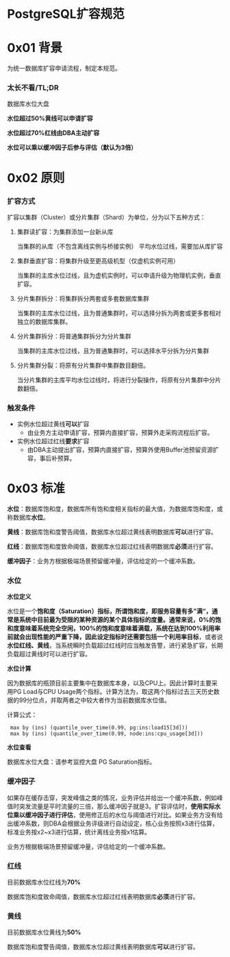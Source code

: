 # PostgreSQL扩容规范

# 0x01 背景

为统一数据库扩容申请流程，制定本规范。



### 太长不看/TL;DR

数据库水位大盘

**水位超过50%黄线可以申请扩容**

**水位超过70%红线由DBA主动扩容**

**水位可以乘以缓冲因子后参与评估（默认为3倍）**



# 0x02 原则

### 扩容方式

扩容以集群（Cluster）或分片集群（Shard）为单位，分为以下五种方式：

1. 集群读扩容：为集群添加一台新从库

   当集群的从库（不包含离线实例与桥接实例） 平均水位过线，需要加从库扩容

2. 集群垂直扩容：将集群升级至更高级机型（仅虚机实例可用）

   当集群的主库水位过线，且为虚机实例时，可以申请升级为物理机实例，垂直扩容。

3. 分片集群拆分：将集群拆分两套或多套数据库集群

   当集群的主库水位过线，且为普通集群时，可以选择分拆为两套或更多套相对独立的数据库集群。

4. 分片集群拆分：将普通集群拆分为分片集群

   当集群的主库水位过线，且为普通集群时，可以选择水平分拆为分片集群

5. 分片集群分裂：将原有分片集群中集群数目翻倍。

   当分片集群的主库平均水位过线时，将进行分裂操作，将原有分片集群中分片数翻倍。

### 触发条件

- 实例水位超过黄线**可以**扩容
  - 由业务方主动申请扩容，预算内直接扩容，预算外走采购流程后扩容。
- 实例水位超过红线**要求**扩容
  - 由DBA主动提出扩容，预算内直接扩容，预算外使用Buffer池预留资源扩容，事后补预算。

 

# 0x03 标准

**水位**：数据库饱和度，数据库所有饱和度相关指标的最大值，为数据库饱和度，或称数据库**水位**。

**黄线**：数据库饱和度警告阈值，数据库水位超过黄线表明数据库**可以**进行扩容。

**红线**：数据库饱和度致命阈值，数据库水位超过红线表明数据库**必须**进行扩容。

**缓冲因子**：业务方根据极端场景预留缓冲量，评估给定的一个缓冲系数。



### 水位

**水位定义**

水位是一个**饱和度（Saturation）**指标，所谓饱和度，即服务容量有多”满“，通常是系统中目前最为受限的某种资源的某个具体指标的度量。通常来说，0%的饱和度意味着系统完全空闲，100%的饱和度意味着满载，系统在达到100%利用率前就会出现性能的严重下降，因此设定指标时还需要包括一个**利用率目标**，或者说**水位红线、黄线**，当系统瞬时负载超过红线时应当触发告警，进行紧急扩容，长期负载超过黄线时可以进行扩容。

**水位计算**

因为数据库的瓶颈目前主要集中在数据库本身，以及CPU上。因此计算时主要采用PG Load与CPU Usage两个指标。计算方法为，取这两个指标过去三天历史数据的99分位点，并取两者之中较大者作为当前数据库水位值。

计算公式：

```
 max by (ins) (quantile_over_time(0.99, pg:ins:load15[3d]))
 max by (ins) (quantile_over_time(0.99, node:ins:cpu_usage[3d]))
```

**水位查看**

数据库水位大盘：请参考监控大盘 PG Saturation指标。

### 缓冲因子

如果存在缓存击穿，突发峰值之类的情况，业务评估并给出一个缓冲系数，例如峰值时突发流量是平时流量的三倍，那么缓冲因子就是3。扩容评估时，**使用实际水位乘以缓冲因子进行评估**，使用修正后的水位与阈值进行对比。如果业务方没有给出缓冲系数，则DBA会根据业务评级进行自动设定，核心业务按照x3进行估算，标准业务按x2~x3进行估算，统计离线业务按x1估算。

业务方根据极端场景预留缓冲量，评估给定的一个缓冲系数。

### 红线

目前数据库水位红线为**70%**

数据库饱和度致命阈值，数据库水位超过红线表明数据库**必须**进行扩容。

### 黄线

目前数据库水位黄线为**50%**

数据库饱和度警告阈值，数据库水位超过黄线表明数据库**可以**进行扩容。